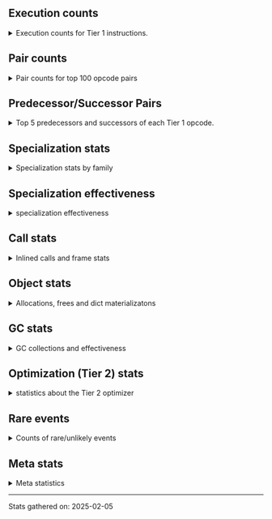 ## Execution counts

<details>
<summary> Execution counts for Tier 1 instructions. </summary>


The "miss ratio" column shows the percentage of times the instruction
executed that it deoptimized. When this happens, the base unspecialized
instruction is not counted.

<table>
<thead>
<tr>
<th align="left">Name</th>
<th align="right">Base Count</th>
<th align="right">Head Count</th>
<th align="right">Change</th>
</tr>
</thead>
<tbody>
<tr>
<td align="left">BINARY_OP</td>
<td align="right">14,560</td>
<td align="right">67,900</td>
<td align="right">366.3%</td>
</tr>
<tr>
<td align="left">EXTENDED_ARG</td>
<td align="right">2,517,600</td>
<td align="right">2,518,560</td>
<td align="right">0.0%</td>
</tr>
<tr>
<td align="left">LOAD_FAST</td>
<td align="right">120,072,300</td>
<td align="right">120,072,300</td>
<td align="right">0.0%</td>
</tr>
<tr>
<td align="left">LOAD_GLOBAL_BUILTIN</td>
<td align="right">53,869,500</td>
<td align="right">53,869,500</td>
<td align="right">0.0%</td>
</tr>
<tr>
<td align="left">POP_JUMP_IF_FALSE</td>
<td align="right">34,169,580</td>
<td align="right">34,169,580</td>
<td align="right">0.0%</td>
</tr>
<tr>
<td align="left">RESUME_CHECK</td>
<td align="right">33,705,060</td>
<td align="right">33,705,060</td>
<td align="right">0.0%</td>
</tr>
<tr>
<td align="left">TO_BOOL_BOOL</td>
<td align="right">33,563,860</td>
<td align="right">33,563,860</td>
<td align="right">0.0%</td>
</tr>
<tr>
<td align="left">CALL_ISINSTANCE</td>
<td align="right">27,763,560</td>
<td align="right">27,763,560</td>
<td align="right">0.0%</td>
</tr>
<tr>
<td align="left">STORE_FAST</td>
<td align="right">27,210,720</td>
<td align="right">27,210,720</td>
<td align="right">0.0%</td>
</tr>
<tr>
<td align="left">RETURN_VALUE</td>
<td align="right">26,201,940</td>
<td align="right">26,201,940</td>
<td align="right">0.0%</td>
</tr>
<tr>
<td align="left">LOAD_GLOBAL_MODULE</td>
<td align="right">26,098,620</td>
<td align="right">26,098,620</td>
<td align="right">0.0%</td>
</tr>
<tr>
<td align="left">CALL_PY_EXACT_ARGS</td>
<td align="right">17,536,020</td>
<td align="right">17,536,020</td>
<td align="right">0.0%</td>
</tr>
<tr>
<td align="left">JUMP_BACKWARD_NO_JIT</td>
<td align="right">16,993,500</td>
<td align="right">16,993,500</td>
<td align="right">0.0%</td>
</tr>
<tr>
<td align="left">LOAD_ATTR_SLOT</td>
<td align="right">15,064,360</td>
<td align="right">15,064,360</td>
<td align="right">0.0%</td>
</tr>
<tr>
<td align="left">LOAD_ATTR_METHOD_NO_DICT</td>
<td align="right">14,793,000</td>
<td align="right">14,793,000</td>
<td align="right">0.0%</td>
</tr>
<tr>
<td align="left">FOR_ITER</td>
<td align="right">14,376,800</td>
<td align="right">14,376,800</td>
<td align="right">0.0%</td>
</tr>
<tr>
<td align="left">POP_TOP</td>
<td align="right">12,546,180</td>
<td align="right">12,546,180</td>
<td align="right">0.0%</td>
</tr>
<tr>
<td align="left">GET_ITER</td>
<td align="right">11,969,820</td>
<td align="right">11,969,820</td>
<td align="right">0.0%</td>
</tr>
<tr>
<td align="left">BUILD_TUPLE</td>
<td align="right">11,257,320</td>
<td align="right">11,257,320</td>
<td align="right">0.0%</td>
</tr>
<tr>
<td align="left">STORE_FAST_STORE_FAST</td>
<td align="right">10,506,300</td>
<td align="right">10,506,300</td>
<td align="right">0.0%</td>
</tr>
<tr>
<td align="left">LOAD_CONST_IMMORTAL</td>
<td align="right">10,216,200</td>
<td align="right">10,216,200</td>
<td align="right">0.0%</td>
</tr>
<tr>
<td align="left">LOAD_FAST_LOAD_FAST</td>
<td align="right">9,860,940</td>
<td align="right">9,860,940</td>
<td align="right">0.0%</td>
</tr>
<tr>
<td align="left">UNPACK_SEQUENCE_TWO_TUPLE</td>
<td align="right">9,552,660</td>
<td align="right">9,552,660</td>
<td align="right">0.0%</td>
</tr>
<tr>
<td align="left">POP_ITER</td>
<td align="right">9,110,160</td>
<td align="right">9,110,160</td>
<td align="right">0.0%</td>
</tr>
<tr>
<td align="left">POP_JUMP_IF_TRUE</td>
<td align="right">9,016,860</td>
<td align="right">9,016,860</td>
<td align="right">0.0%</td>
</tr>
<tr>
<td align="left">FOR_ITER_LIST</td>
<td align="right">8,276,760</td>
<td align="right">8,276,760</td>
<td align="right">0.0%</td>
</tr>
<tr>
<td align="left">INTERPRETER_EXIT</td>
<td align="right">7,801,020</td>
<td align="right">7,801,020</td>
<td align="right">0.0%</td>
</tr>
<tr>
<td align="left">YIELD_VALUE</td>
<td align="right">7,521,960</td>
<td align="right">7,521,960</td>
<td align="right">0.0%</td>
</tr>
<tr>
<td align="left">LOAD_ATTR_MODULE</td>
<td align="right">7,289,160</td>
<td align="right">7,289,160</td>
<td align="right">0.0%</td>
</tr>
<tr>
<td align="left">CALL_METHOD_DESCRIPTOR_NOARGS</td>
<td align="right">6,933,180</td>
<td align="right">6,933,180</td>
<td align="right">0.0%</td>
</tr>
<tr>
<td align="left">BUILD_LIST</td>
<td align="right">5,178,300</td>
<td align="right">5,178,300</td>
<td align="right">0.0%</td>
</tr>
<tr>
<td align="left">SWAP</td>
<td align="right">5,105,160</td>
<td align="right">5,105,160</td>
<td align="right">0.0%</td>
</tr>
<tr>
<td align="left">LOAD_FAST_AND_CLEAR</td>
<td align="right">4,510,440</td>
<td align="right">4,510,440</td>
<td align="right">0.0%</td>
</tr>
<tr>
<td align="left">CALL_METHOD_DESCRIPTOR_FAST</td>
<td align="right">3,897,760</td>
<td align="right">3,897,760</td>
<td align="right">0.0%</td>
</tr>
<tr>
<td align="left">COPY</td>
<td align="right">3,811,560</td>
<td align="right">3,811,560</td>
<td align="right">0.0%</td>
</tr>
<tr>
<td align="left">SEND_GEN</td>
<td align="right">3,608,760</td>
<td align="right">3,608,760</td>
<td align="right">0.0%</td>
</tr>
<tr>
<td align="left">LOAD_DEREF</td>
<td align="right">3,458,280</td>
<td align="right">3,458,280</td>
<td align="right">0.0%</td>
</tr>
<tr>
<td align="left">POP_JUMP_IF_NOT_NONE</td>
<td align="right">3,166,860</td>
<td align="right">3,166,860</td>
<td align="right">0.0%</td>
</tr>
<tr>
<td align="left">STORE_ATTR_SLOT</td>
<td align="right">3,146,820</td>
<td align="right">3,146,820</td>
<td align="right">0.0%</td>
</tr>
<tr>
<td align="left">MAP_ADD</td>
<td align="right">3,019,320</td>
<td align="right">3,019,320</td>
<td align="right">0.0%</td>
</tr>
<tr>
<td align="left">TO_BOOL_ALWAYS_TRUE</td>
<td align="right">2,996,880</td>
<td align="right">2,996,880</td>
<td align="right">0.0%</td>
</tr>
<tr>
<td align="left">PUSH_NULL</td>
<td align="right">2,995,260</td>
<td align="right">2,995,260</td>
<td align="right">0.0%</td>
</tr>
<tr>
<td align="left">CALL_BUILTIN_O</td>
<td align="right">2,949,480</td>
<td align="right">2,949,480</td>
<td align="right">0.0%</td>
</tr>
<tr>
<td align="left">JUMP_BACKWARD_NO_INTERRUPT</td>
<td align="right">2,836,200</td>
<td align="right">2,836,200</td>
<td align="right">0.0%</td>
</tr>
<tr>
<td align="left">LOAD_ATTR_NONDESCRIPTOR_WITH_VALUES</td>
<td align="right">2,743,400</td>
<td align="right">2,743,400</td>
<td align="right">0.0%</td>
</tr>
<tr>
<td align="left">LOAD_ATTR_PROPERTY</td>
<td align="right">2,587,620</td>
<td align="right">2,587,620</td>
<td align="right">0.0%</td>
</tr>
<tr>
<td align="left">LOAD_ATTR_METHOD_WITH_VALUES</td>
<td align="right">2,492,080</td>
<td align="right">2,492,080</td>
<td align="right">0.0%</td>
</tr>
<tr>
<td align="left">RETURN_GENERATOR</td>
<td align="right">2,411,640</td>
<td align="right">2,411,640</td>
<td align="right">0.0%</td>
</tr>
<tr>
<td align="left">TO_BOOL_NONE</td>
<td align="right">2,355,260</td>
<td align="right">2,355,260</td>
<td align="right">0.0%</td>
</tr>
<tr>
<td align="left">LOAD_CONST_MORTAL</td>
<td align="right">2,350,560</td>
<td align="right">2,350,560</td>
<td align="right">0.0%</td>
</tr>
<tr>
<td align="left">UNPACK_SEQUENCE_TUPLE</td>
<td align="right">2,182,440</td>
<td align="right">2,182,440</td>
<td align="right">0.0%</td>
</tr>
<tr>
<td align="left">CALL_PY_GENERAL</td>
<td align="right">2,039,860</td>
<td align="right">2,039,860</td>
<td align="right">0.0%</td>
</tr>
<tr>
<td align="left">MAKE_FUNCTION</td>
<td align="right">1,897,980</td>
<td align="right">1,897,980</td>
<td align="right">0.0%</td>
</tr>
<tr>
<td align="left">FOR_ITER_GEN</td>
<td align="right">1,890,600</td>
<td align="right">1,890,600</td>
<td align="right">0.0%</td>
</tr>
<tr>
<td align="left">TO_BOOL</td>
<td align="right">1,806,800</td>
<td align="right">1,806,800</td>
<td align="right">0.0%</td>
</tr>
<tr>
<td align="left">BUILD_MAP</td>
<td align="right">1,748,280</td>
<td align="right">1,748,280</td>
<td align="right">0.0%</td>
</tr>
<tr>
<td align="left">COPY_FREE_VARS</td>
<td align="right">1,744,020</td>
<td align="right">1,744,020</td>
<td align="right">0.0%</td>
</tr>
<tr>
<td align="left">LOAD_SMALL_INT</td>
<td align="right">1,441,080</td>
<td align="right">1,441,080</td>
<td align="right">0.0%</td>
</tr>
<tr>
<td align="left">FORMAT_SIMPLE</td>
<td align="right">1,432,680</td>
<td align="right">1,432,680</td>
<td align="right">0.0%</td>
</tr>
<tr>
<td align="left">CALL_TYPE_1</td>
<td align="right">1,301,280</td>
<td align="right">1,301,280</td>
<td align="right">0.0%</td>
</tr>
<tr>
<td align="left">CALL_TUPLE_1</td>
<td align="right">1,259,160</td>
<td align="right">1,259,160</td>
<td align="right">0.0%</td>
</tr>
<tr>
<td align="left">MAKE_CELL</td>
<td align="right">1,216,980</td>
<td align="right">1,216,980</td>
<td align="right">0.0%</td>
</tr>
<tr>
<td align="left">CALL_LIST_APPEND</td>
<td align="right">1,209,120</td>
<td align="right">1,209,120</td>
<td align="right">0.0%</td>
</tr>
<tr>
<td align="left">STORE_SUBSCR_DICT</td>
<td align="right">1,169,400</td>
<td align="right">1,169,400</td>
<td align="right">0.0%</td>
</tr>
<tr>
<td align="left">TO_BOOL_STR</td>
<td align="right">1,110,680</td>
<td align="right">1,110,680</td>
<td align="right">0.0%</td>
</tr>
<tr>
<td align="left">BINARY_SUBSCR_LIST_INT</td>
<td align="right">986,960</td>
<td align="right"></td>
<td align="right"></td>
</tr>
<tr>
<td align="left">JUMP_FORWARD</td>
<td align="right">958,500</td>
<td align="right">958,500</td>
<td align="right">0.0%</td>
</tr>
<tr>
<td align="left">IS_OP</td>
<td align="right">925,740</td>
<td align="right">925,740</td>
<td align="right">0.0%</td>
</tr>
<tr>
<td align="left">CALL_BUILTIN_FAST</td>
<td align="right">912,080</td>
<td align="right">912,080</td>
<td align="right">0.0%</td>
</tr>
<tr>
<td align="left">CALL_METHOD_DESCRIPTOR_O</td>
<td align="right">829,740</td>
<td align="right">829,740</td>
<td align="right">0.0%</td>
</tr>
<tr>
<td align="left">END_SEND</td>
<td align="right">772,560</td>
<td align="right">772,560</td>
<td align="right">0.0%</td>
</tr>
<tr>
<td align="left">GET_YIELD_FROM_ITER</td>
<td align="right">772,560</td>
<td align="right">772,560</td>
<td align="right">0.0%</td>
</tr>
<tr>
<td align="left">BUILD_STRING</td>
<td align="right">771,960</td>
<td align="right">771,960</td>
<td align="right">0.0%</td>
</tr>
<tr>
<td align="left">LOAD_ATTR_NONDESCRIPTOR_NO_DICT</td>
<td align="right">757,680</td>
<td align="right">757,680</td>
<td align="right">0.0%</td>
</tr>
<tr>
<td align="left">COMPARE_OP</td>
<td align="right">756,480</td>
<td align="right">756,480</td>
<td align="right">0.0%</td>
</tr>
<tr>
<td align="left">UNARY_NOT</td>
<td align="right">721,800</td>
<td align="right">721,800</td>
<td align="right">0.0%</td>
</tr>
<tr>
<td align="left">SET_FUNCTION_ATTRIBUTE</td>
<td align="right">654,060</td>
<td align="right">654,060</td>
<td align="right">0.0%</td>
</tr>
<tr>
<td align="left">LOAD_ATTR_INSTANCE_VALUE</td>
<td align="right">610,080</td>
<td align="right">610,080</td>
<td align="right">0.0%</td>
</tr>
<tr>
<td align="left">COMPARE_OP_INT</td>
<td align="right">478,080</td>
<td align="right">478,080</td>
<td align="right">0.0%</td>
</tr>
<tr>
<td align="left">LOAD_ATTR</td>
<td align="right">469,840</td>
<td align="right">469,840</td>
<td align="right">0.0%</td>
</tr>
<tr>
<td align="left">BINARY_SUBSCR_DICT</td>
<td align="right">448,560</td>
<td align="right"></td>
<td align="right"></td>
</tr>
<tr>
<td align="left">FOR_ITER_TUPLE</td>
<td align="right">446,760</td>
<td align="right">446,760</td>
<td align="right">0.0%</td>
</tr>
<tr>
<td align="left">BINARY_OP_ADD_INT</td>
<td align="right">414,120</td>
<td align="right">414,120</td>
<td align="right">0.0%</td>
</tr>
<tr>
<td align="left">BINARY_SUBSCR_STR_INT</td>
<td align="right">339,120</td>
<td align="right"></td>
<td align="right"></td>
</tr>
<tr>
<td align="left">COMPARE_OP_STR</td>
<td align="right">328,560</td>
<td align="right">328,560</td>
<td align="right">0.0%</td>
</tr>
<tr>
<td align="left">CALL_KW_PY</td>
<td align="right">324,360</td>
<td align="right">324,360</td>
<td align="right">0.0%</td>
</tr>
<tr>
<td align="left">CALL_BOUND_METHOD_EXACT_ARGS</td>
<td align="right">292,600</td>
<td align="right">292,600</td>
<td align="right">0.0%</td>
</tr>
<tr>
<td align="left">STORE_FAST_LOAD_FAST</td>
<td align="right">238,440</td>
<td align="right">238,440</td>
<td align="right">0.0%</td>
</tr>
<tr>
<td align="left">NOP</td>
<td align="right">238,140</td>
<td align="right">238,140</td>
<td align="right">0.0%</td>
</tr>
<tr>
<td align="left">CONTAINS_OP_DICT</td>
<td align="right">236,400</td>
<td align="right">236,400</td>
<td align="right">0.0%</td>
</tr>
<tr>
<td align="left">UNPACK_EX</td>
<td align="right">218,520</td>
<td align="right">218,520</td>
<td align="right">0.0%</td>
</tr>
<tr>
<td align="left">BINARY_OP_SUBTRACT_INT</td>
<td align="right">217,920</td>
<td align="right">217,920</td>
<td align="right">0.0%</td>
</tr>
<tr>
<td align="left">END_FOR</td>
<td align="right">210,000</td>
<td align="right">210,000</td>
<td align="right">0.0%</td>
</tr>
<tr>
<td align="left">CONTAINS_OP</td>
<td align="right">197,900</td>
<td align="right">197,900</td>
<td align="right">0.0%</td>
</tr>
<tr>
<td align="left">CONTAINS_OP_SET</td>
<td align="right">193,920</td>
<td align="right">193,920</td>
<td align="right">0.0%</td>
</tr>
<tr>
<td align="left">LIST_APPEND</td>
<td align="right">175,920</td>
<td align="right">175,920</td>
<td align="right">0.0%</td>
</tr>
<tr>
<td align="left">CALL_FUNCTION_EX</td>
<td align="right">145,320</td>
<td align="right">145,320</td>
<td align="right">0.0%</td>
</tr>
<tr>
<td align="left">DICT_MERGE</td>
<td align="right">138,480</td>
<td align="right">138,480</td>
<td align="right">0.0%</td>
</tr>
<tr>
<td align="left">TO_BOOL_INT</td>
<td align="right">135,480</td>
<td align="right">135,480</td>
<td align="right">0.0%</td>
</tr>
<tr>
<td align="left">CALL_BUILTIN_CLASS</td>
<td align="right">134,820</td>
<td align="right">134,820</td>
<td align="right">0.0%</td>
</tr>
<tr>
<td align="left">CALL_NON_PY_GENERAL</td>
<td align="right">130,020</td>
<td align="right">130,020</td>
<td align="right">0.0%</td>
</tr>
<tr>
<td align="left">CALL_LEN</td>
<td align="right">129,240</td>
<td align="right">129,240</td>
<td align="right">0.0%</td>
</tr>
<tr>
<td align="left">STORE_ATTR_INSTANCE_VALUE</td>
<td align="right">124,920</td>
<td align="right">124,920</td>
<td align="right">0.0%</td>
</tr>
<tr>
<td align="left">POP_JUMP_IF_NONE</td>
<td align="right">99,480</td>
<td align="right">99,480</td>
<td align="right">0.0%</td>
</tr>
<tr>
<td align="left">CALL_INTRINSIC_1</td>
<td align="right">74,940</td>
<td align="right">74,940</td>
<td align="right">0.0%</td>
</tr>
<tr>
<td align="left">LIST_EXTEND</td>
<td align="right">74,940</td>
<td align="right">74,940</td>
<td align="right">0.0%</td>
</tr>
<tr>
<td align="left">CALL_KW_NON_PY</td>
<td align="right">70,800</td>
<td align="right">70,800</td>
<td align="right">0.0%</td>
</tr>
<tr>
<td align="left">BINARY_SUBSCR_TUPLE_INT</td>
<td align="right">69,180</td>
<td align="right"></td>
<td align="right"></td>
</tr>
<tr>
<td align="left">CHECK_EXC_MATCH</td>
<td align="right">57,360</td>
<td align="right">57,360</td>
<td align="right">0.0%</td>
</tr>
<tr>
<td align="left">POP_EXCEPT</td>
<td align="right">57,360</td>
<td align="right">57,360</td>
<td align="right">0.0%</td>
</tr>
<tr>
<td align="left">PUSH_EXC_INFO</td>
<td align="right">57,360</td>
<td align="right">57,360</td>
<td align="right">0.0%</td>
</tr>
<tr>
<td align="left">LOAD_ATTR_CLASS_WITH_METACLASS_CHECK</td>
<td align="right">56,520</td>
<td align="right">56,520</td>
<td align="right">0.0%</td>
</tr>
<tr>
<td align="left">CALL_METHOD_DESCRIPTOR_FAST_WITH_KEYWORDS</td>
<td align="right">55,200</td>
<td align="right">55,200</td>
<td align="right">0.0%</td>
</tr>
<tr>
<td align="left">BINARY_SUBSCR</td>
<td align="right">53,340</td>
<td align="right"></td>
<td align="right"></td>
</tr>
<tr>
<td align="left">BINARY_SLICE</td>
<td align="right">45,480</td>
<td align="right">45,480</td>
<td align="right">0.0%</td>
</tr>
<tr>
<td align="left">BUILD_SET</td>
<td align="right">42,360</td>
<td align="right">42,360</td>
<td align="right">0.0%</td>
</tr>
<tr>
<td align="left">TO_BOOL_LIST</td>
<td align="right">28,460</td>
<td align="right">28,460</td>
<td align="right">0.0%</td>
</tr>
<tr>
<td align="left">STORE_DEREF</td>
<td align="right">23,940</td>
<td align="right">23,940</td>
<td align="right">0.0%</td>
</tr>
<tr>
<td align="left">CALL_BUILTIN_FAST_WITH_KEYWORDS</td>
<td align="right">23,400</td>
<td align="right">23,400</td>
<td align="right">0.0%</td>
</tr>
<tr>
<td align="left">BINARY_OP_INPLACE_ADD_UNICODE</td>
<td align="right">19,080</td>
<td align="right">19,080</td>
<td align="right">0.0%</td>
</tr>
<tr>
<td align="left">EXIT_INIT_CHECK</td>
<td align="right">18,840</td>
<td align="right">18,840</td>
<td align="right">0.0%</td>
</tr>
<tr>
<td align="left">CALL_ALLOC_AND_ENTER_INIT</td>
<td align="right">18,840</td>
<td align="right">18,840</td>
<td align="right">0.0%</td>
</tr>
<tr>
<td align="left">SET_ADD</td>
<td align="right">13,440</td>
<td align="right">13,440</td>
<td align="right">0.0%</td>
</tr>
<tr>
<td align="left">UNPACK_SEQUENCE</td>
<td align="right">11,220</td>
<td align="right">11,220</td>
<td align="right">0.0%</td>
</tr>
<tr>
<td align="left">LOAD_ATTR_CLASS</td>
<td align="right">4,440</td>
<td align="right">4,440</td>
<td align="right">0.0%</td>
</tr>
<tr>
<td align="left">CALL_STR_1</td>
<td align="right">2,280</td>
<td align="right">2,280</td>
<td align="right">0.0%</td>
</tr>
<tr>
<td align="left">DICT_UPDATE</td>
<td align="right">1,560</td>
<td align="right">1,560</td>
<td align="right">0.0%</td>
</tr>
<tr>
<td align="left">IMPORT_NAME</td>
<td align="right">1,440</td>
<td align="right">1,440</td>
<td align="right">0.0%</td>
</tr>
<tr>
<td align="left">LOAD_FAST_CHECK</td>
<td align="right">720</td>
<td align="right">720</td>
<td align="right">0.0%</td>
</tr>
<tr>
<td align="left">BINARY_SUBSCR_GETITEM</td>
<td align="right">240</td>
<td align="right"></td>
<td align="right"></td>
</tr>
<tr>
<td align="left">CALL</td>
<td align="right">220</td>
<td align="right">220</td>
<td align="right">0.0%</td>
</tr>
<tr>
<td align="left">FOR_ITER_RANGE</td>
<td align="right">180</td>
<td align="right">180</td>
<td align="right">0.0%</td>
</tr>
<tr>
<td align="left">BINARY_OP_ADD_FLOAT</td>
<td align="right">120</td>
<td align="right">120</td>
<td align="right">0.0%</td>
</tr>
<tr>
<td align="left">SET_UPDATE</td>
<td align="right">120</td>
<td align="right">120</td>
<td align="right">0.0%</td>
</tr>
<tr>
<td align="left">BINARY_OP_SUBTRACT_FLOAT</td>
<td align="right">120</td>
<td align="right">120</td>
<td align="right">0.0%</td>
</tr>
<tr>
<td align="left">LOAD_GLOBAL</td>
<td align="right">80</td>
<td align="right">80</td>
<td align="right">0.0%</td>
</tr>
<tr>
<td align="left">BINARY_OP_SUBSCR_LIST_INT</td>
<td align="right"></td>
<td align="right">986,960</td>
<td align="right"></td>
</tr>
<tr>
<td align="left">BINARY_OP_SUBSCR_DICT</td>
<td align="right"></td>
<td align="right">448,560</td>
<td align="right"></td>
</tr>
<tr>
<td align="left">BINARY_OP_SUBSCR_STR_INT</td>
<td align="right"></td>
<td align="right">339,120</td>
<td align="right"></td>
</tr>
<tr>
<td align="left">BINARY_OP_SUBSCR_TUPLE_INT</td>
<td align="right"></td>
<td align="right">69,180</td>
<td align="right"></td>
</tr>
<tr>
<td align="left">BINARY_OP_SUBSCR_GETITEM</td>
<td align="right"></td>
<td align="right">240</td>
<td align="right"></td>
</tr>
</tbody>
</table>


</details>

## Pair counts

<details>
<summary> Pair counts for top 100 opcode pairs </summary>


Pairs of specialized operations that deoptimize and are then followed by
the corresponding unspecialized instruction are not counted as pairs.

Not included in comparative output.


</details>

## Predecessor/Successor Pairs

<details>
<summary> Top 5 predecessors and successors of each Tier 1 opcode. </summary>


This does not include the unspecialized instructions that occur after a
specialized instruction deoptimizes.

Not included in comparative output.


</details>

## Specialization stats

<details>
<summary> Specialization stats by family </summary>

### BINARY_OP

<details>
<summary> specialization stats for BINARY_OP family </summary>

<table>
<thead>
<tr>
<th align="left">Kind</th>
<th align="right">Base Count</th>
<th align="right">Base Ratio</th>
<th align="right">Head Count</th>
<th align="right">Head Ratio</th>
<th align="right">Change</th>
</tr>
</thead>
<tbody>
<tr>
<td align="left">
miss
<details>
<summary>ⓘ</summary>

Specialized instructions that deopt.
</details>
</td>
<td align="right">60</td>
<td align="right">0.0%</td>
<td align="right">4,820</td>
<td align="right">0.2%</td>
<td align="right">7,933.3%</td>
</tr>
<tr>
<td align="left">
deferred
<details>
<summary>ⓘ</summary>

Lists the number of "deferred" (i.e. not specialized) instructions executed.
</details>
</td>
<td align="right">14,280</td>
<td align="right">2.1%</td>
<td align="right">67,320</td>
<td align="right">2.6%</td>
<td align="right">371.4%</td>
</tr>
<tr>
<td align="left">
hit
<details>
<summary>ⓘ</summary>

Specialized instructions that complete.
</details>
</td>
<td align="right">651,300</td>
<td align="right">97.8%</td>
<td align="right">2,490,600</td>
<td align="right">97.2%</td>
<td align="right">282.4%</td>
</tr>
</tbody>
</table>

<table>
<thead>
<tr>
<th align="left">Success</th>
<th align="right">Base Count</th>
<th align="right">Base Ratio</th>
<th align="right">Head Count</th>
<th align="right">Head Ratio</th>
<th align="right">Change</th>
</tr>
</thead>
<tbody>
<tr>
<td align="left">Failure</td>
<td align="right">280</td>
<td align="right">100.0%</td>
<td align="right">560</td>
<td align="right">84.8%</td>
<td align="right">100.0%</td>
</tr>
<tr>
<td align="left">Success</td>
<td align="right">0</td>
<td align="right">0.0%</td>
<td align="right">100</td>
<td align="right">15.2%</td>
<td align="right">100 / 0 !!</td>
</tr>
</tbody>
</table>

<table>
<thead>
<tr>
<th align="left">Failure kind</th>
<th align="right">Base Count</th>
<th align="right">Base Ratio</th>
<th align="right">Head Count</th>
<th align="right">Head Ratio</th>
<th align="right">Change</th>
</tr>
</thead>
<tbody>
<tr>
<td align="left">add other</td>
<td align="right">260</td>
<td align="right">92.9%</td>
<td align="right">260</td>
<td align="right">46.4%</td>
<td align="right">0.0%</td>
</tr>
<tr>
<td align="left">subtract other</td>
<td align="right">20</td>
<td align="right">7.1%</td>
<td align="right">20</td>
<td align="right">3.6%</td>
<td align="right">0.0%</td>
</tr>
<tr>
<td align="left">and different types</td>
<td align="right"></td>
<td align="right"></td>
<td align="right">140</td>
<td align="right">25.0%</td>
<td align="right"></td>
</tr>
<tr>
<td align="left">other</td>
<td align="right"></td>
<td align="right"></td>
<td align="right">60</td>
<td align="right">10.7%</td>
<td align="right"></td>
</tr>
<tr>
<td align="left">out of range</td>
<td align="right"></td>
<td align="right"></td>
<td align="right">40</td>
<td align="right">7.1%</td>
<td align="right"></td>
</tr>
<tr>
<td align="left">and int</td>
<td align="right"></td>
<td align="right"></td>
<td align="right">40</td>
<td align="right">7.1%</td>
<td align="right"></td>
</tr>
</tbody>
</table>


</details>

### BINARY_SLICE

<details>
<summary> specialization stats for BINARY_SLICE family </summary>

<table>
<thead>
<tr>
<th align="left">Kind</th>
<th align="right">Base Count</th>
<th align="right">Base Ratio</th>
<th align="right">Head Count</th>
<th align="right">Head Ratio</th>
<th align="right">Change</th>
</tr>
</thead>
<tbody>
<tr>
<td align="left">
deferred
<details>
<summary>ⓘ</summary>

Lists the number of "deferred" (i.e. not specialized) instructions executed.
</details>
</td>
<td align="right">45,480</td>
<td align="right">100.0%</td>
<td align="right">45,480</td>
<td align="right">100.0%</td>
<td align="right">0.0%</td>
</tr>
</tbody>
</table>


</details>

### CALL

<details>
<summary> specialization stats for CALL family </summary>

<table>
<thead>
<tr>
<th align="left">Kind</th>
<th align="right">Base Count</th>
<th align="right">Base Ratio</th>
<th align="right">Head Count</th>
<th align="right">Head Ratio</th>
<th align="right">Change</th>
</tr>
</thead>
<tbody>
<tr>
<td align="left">
deferred
<details>
<summary>ⓘ</summary>

Lists the number of "deferred" (i.e. not specialized) instructions executed.
</details>
</td>
<td align="right">501,260</td>
<td align="right">0.8%</td>
<td align="right">501,260</td>
<td align="right">0.8%</td>
<td align="right">0.0%</td>
</tr>
<tr>
<td align="left">
hit
<details>
<summary>ⓘ</summary>

Specialized instructions that complete.
</details>
</td>
<td align="right">65,056,960</td>
<td align="right">99.2%</td>
<td align="right">65,056,960</td>
<td align="right">99.2%</td>
<td align="right">0.0%</td>
</tr>
<tr>
<td align="left">
miss
<details>
<summary>ⓘ</summary>

Specialized instructions that deopt.
</details>
</td>
<td align="right">510,880</td>
<td align="right">0.8%</td>
<td align="right">510,880</td>
<td align="right">0.8%</td>
<td align="right">0.0%</td>
</tr>
</tbody>
</table>

<table>
<thead>
<tr>
<th align="left">Success</th>
<th align="right">Base Count</th>
<th align="right">Base Ratio</th>
<th align="right">Head Count</th>
<th align="right">Head Ratio</th>
<th align="right">Change</th>
</tr>
</thead>
<tbody>
<tr>
<td align="left">Success</td>
<td align="right">9,840</td>
<td align="right">100.0%</td>
<td align="right">9,840</td>
<td align="right">100.0%</td>
<td align="right">0.0%</td>
</tr>
<tr>
<td align="left">Failure</td>
<td align="right">0</td>
<td align="right">0.0%</td>
<td align="right">0</td>
<td align="right">0.0%</td>
<td align="right"></td>
</tr>
</tbody>
</table>


</details>

### COMPARE_OP

<details>
<summary> specialization stats for COMPARE_OP family </summary>

<table>
<thead>
<tr>
<th align="left">Kind</th>
<th align="right">Base Count</th>
<th align="right">Base Ratio</th>
<th align="right">Head Count</th>
<th align="right">Head Ratio</th>
<th align="right">Change</th>
</tr>
</thead>
<tbody>
<tr>
<td align="left">
deferred
<details>
<summary>ⓘ</summary>

Lists the number of "deferred" (i.e. not specialized) instructions executed.
</details>
</td>
<td align="right">755,280</td>
<td align="right">48.3%</td>
<td align="right">755,280</td>
<td align="right">48.3%</td>
<td align="right">0.0%</td>
</tr>
<tr>
<td align="left">
hit
<details>
<summary>ⓘ</summary>

Specialized instructions that complete.
</details>
</td>
<td align="right">806,640</td>
<td align="right">51.6%</td>
<td align="right">806,640</td>
<td align="right">51.6%</td>
<td align="right">0.0%</td>
</tr>
</tbody>
</table>

<table>
<thead>
<tr>
<th align="left">Success</th>
<th align="right">Base Count</th>
<th align="right">Base Ratio</th>
<th align="right">Head Count</th>
<th align="right">Head Ratio</th>
<th align="right">Change</th>
</tr>
</thead>
<tbody>
<tr>
<td align="left">Success</td>
<td align="right">0</td>
<td align="right">0.0%</td>
<td align="right">0</td>
<td align="right">0.0%</td>
<td align="right"></td>
</tr>
<tr>
<td align="left">Failure</td>
<td align="right">1,200</td>
<td align="right">100.0%</td>
<td align="right">1,200</td>
<td align="right">100.0%</td>
<td align="right">0.0%</td>
</tr>
</tbody>
</table>

<table>
<thead>
<tr>
<th align="left">Failure kind</th>
<th align="right">Base Count</th>
<th align="right">Base Ratio</th>
<th align="right">Head Count</th>
<th align="right">Head Ratio</th>
<th align="right">Change</th>
</tr>
</thead>
<tbody>
<tr>
<td align="left">baseobject</td>
<td align="right">560</td>
<td align="right">46.7%</td>
<td align="right">560</td>
<td align="right">46.7%</td>
<td align="right">0.0%</td>
</tr>
<tr>
<td align="left">different types</td>
<td align="right">420</td>
<td align="right">35.0%</td>
<td align="right">420</td>
<td align="right">35.0%</td>
<td align="right">0.0%</td>
</tr>
<tr>
<td align="left">other</td>
<td align="right">60</td>
<td align="right">5.0%</td>
<td align="right">60</td>
<td align="right">5.0%</td>
<td align="right">0.0%</td>
</tr>
<tr>
<td align="left">string</td>
<td align="right">40</td>
<td align="right">3.3%</td>
<td align="right">40</td>
<td align="right">3.3%</td>
<td align="right">0.0%</td>
</tr>
<tr>
<td align="left">big int</td>
<td align="right">40</td>
<td align="right">3.3%</td>
<td align="right">40</td>
<td align="right">3.3%</td>
<td align="right">0.0%</td>
</tr>
<tr>
<td align="left">set</td>
<td align="right">40</td>
<td align="right">3.3%</td>
<td align="right">40</td>
<td align="right">3.3%</td>
<td align="right">0.0%</td>
</tr>
<tr>
<td align="left">bool</td>
<td align="right">40</td>
<td align="right">3.3%</td>
<td align="right">40</td>
<td align="right">3.3%</td>
<td align="right">0.0%</td>
</tr>
</tbody>
</table>


</details>

### CONTAINS_OP

<details>
<summary> specialization stats for CONTAINS_OP family </summary>

<table>
<thead>
<tr>
<th align="left">Kind</th>
<th align="right">Base Count</th>
<th align="right">Base Ratio</th>
<th align="right">Head Count</th>
<th align="right">Head Ratio</th>
<th align="right">Change</th>
</tr>
</thead>
<tbody>
<tr>
<td align="left">
deferred
<details>
<summary>ⓘ</summary>

Lists the number of "deferred" (i.e. not specialized) instructions executed.
</details>
</td>
<td align="right">197,520</td>
<td align="right">31.4%</td>
<td align="right">197,520</td>
<td align="right">31.4%</td>
<td align="right">0.0%</td>
</tr>
<tr>
<td align="left">
hit
<details>
<summary>ⓘ</summary>

Specialized instructions that complete.
</details>
</td>
<td align="right">404,880</td>
<td align="right">64.4%</td>
<td align="right">404,880</td>
<td align="right">64.4%</td>
<td align="right">0.0%</td>
</tr>
<tr>
<td align="left">
miss
<details>
<summary>ⓘ</summary>

Specialized instructions that deopt.
</details>
</td>
<td align="right">25,440</td>
<td align="right">4.0%</td>
<td align="right">25,440</td>
<td align="right">4.0%</td>
<td align="right">0.0%</td>
</tr>
</tbody>
</table>

<table>
<thead>
<tr>
<th align="left">Success</th>
<th align="right">Base Count</th>
<th align="right">Base Ratio</th>
<th align="right">Head Count</th>
<th align="right">Head Ratio</th>
<th align="right">Change</th>
</tr>
</thead>
<tbody>
<tr>
<td align="left">Success</td>
<td align="right">480</td>
<td align="right">55.8%</td>
<td align="right">480</td>
<td align="right">55.8%</td>
<td align="right">0.0%</td>
</tr>
<tr>
<td align="left">Failure</td>
<td align="right">380</td>
<td align="right">44.2%</td>
<td align="right">380</td>
<td align="right">44.2%</td>
<td align="right">0.0%</td>
</tr>
</tbody>
</table>

<table>
<thead>
<tr>
<th align="left">Failure kind</th>
<th align="right">Base Count</th>
<th align="right">Base Ratio</th>
<th align="right">Head Count</th>
<th align="right">Head Ratio</th>
<th align="right">Change</th>
</tr>
</thead>
<tbody>
<tr>
<td align="left">tuple</td>
<td align="right">220</td>
<td align="right">57.9%</td>
<td align="right">220</td>
<td align="right">57.9%</td>
<td align="right">0.0%</td>
</tr>
<tr>
<td align="left">list</td>
<td align="right">160</td>
<td align="right">42.1%</td>
<td align="right">160</td>
<td align="right">42.1%</td>
<td align="right">0.0%</td>
</tr>
</tbody>
</table>


</details>

### FOR_ITER

<details>
<summary> specialization stats for FOR_ITER family </summary>

<table>
<thead>
<tr>
<th align="left">Kind</th>
<th align="right">Base Count</th>
<th align="right">Base Ratio</th>
<th align="right">Head Count</th>
<th align="right">Head Ratio</th>
<th align="right">Change</th>
</tr>
</thead>
<tbody>
<tr>
<td align="left">
deferred
<details>
<summary>ⓘ</summary>

Lists the number of "deferred" (i.e. not specialized) instructions executed.
</details>
</td>
<td align="right">14,372,340</td>
<td align="right">57.5%</td>
<td align="right">14,372,340</td>
<td align="right">57.5%</td>
<td align="right">0.0%</td>
</tr>
<tr>
<td align="left">
hit
<details>
<summary>ⓘ</summary>

Specialized instructions that complete.
</details>
</td>
<td align="right">10,614,300</td>
<td align="right">42.5%</td>
<td align="right">10,614,300</td>
<td align="right">42.5%</td>
<td align="right">0.0%</td>
</tr>
</tbody>
</table>

<table>
<thead>
<tr>
<th align="left">Success</th>
<th align="right">Base Count</th>
<th align="right">Base Ratio</th>
<th align="right">Head Count</th>
<th align="right">Head Ratio</th>
<th align="right">Change</th>
</tr>
</thead>
<tbody>
<tr>
<td align="left">Success</td>
<td align="right">0</td>
<td align="right">0.0%</td>
<td align="right">0</td>
<td align="right">0.0%</td>
<td align="right"></td>
</tr>
<tr>
<td align="left">Failure</td>
<td align="right">4,460</td>
<td align="right">100.0%</td>
<td align="right">4,460</td>
<td align="right">100.0%</td>
<td align="right">0.0%</td>
</tr>
</tbody>
</table>

<table>
<thead>
<tr>
<th align="left">Failure kind</th>
<th align="right">Base Count</th>
<th align="right">Base Ratio</th>
<th align="right">Head Count</th>
<th align="right">Head Ratio</th>
<th align="right">Change</th>
</tr>
</thead>
<tbody>
<tr>
<td align="left">dict items</td>
<td align="right">3,480</td>
<td align="right">78.0%</td>
<td align="right">3,480</td>
<td align="right">78.0%</td>
<td align="right">0.0%</td>
</tr>
<tr>
<td align="left">dict values</td>
<td align="right">240</td>
<td align="right">5.4%</td>
<td align="right">240</td>
<td align="right">5.4%</td>
<td align="right">0.0%</td>
</tr>
<tr>
<td align="left">set</td>
<td align="right">160</td>
<td align="right">3.6%</td>
<td align="right">160</td>
<td align="right">3.6%</td>
<td align="right">0.0%</td>
</tr>
<tr>
<td align="left">dict keys</td>
<td align="right">160</td>
<td align="right">3.6%</td>
<td align="right">160</td>
<td align="right">3.6%</td>
<td align="right">0.0%</td>
</tr>
<tr>
<td align="left">itertools</td>
<td align="right">120</td>
<td align="right">2.7%</td>
<td align="right">120</td>
<td align="right">2.7%</td>
<td align="right">0.0%</td>
</tr>
<tr>
<td align="left">enumerate</td>
<td align="right">120</td>
<td align="right">2.7%</td>
<td align="right">120</td>
<td align="right">2.7%</td>
<td align="right">0.0%</td>
</tr>
<tr>
<td align="left">reversed list</td>
<td align="right">80</td>
<td align="right">1.8%</td>
<td align="right">80</td>
<td align="right">1.8%</td>
<td align="right">0.0%</td>
</tr>
<tr>
<td align="left">other</td>
<td align="right">60</td>
<td align="right">1.3%</td>
<td align="right">60</td>
<td align="right">1.3%</td>
<td align="right">0.0%</td>
</tr>
<tr>
<td align="left">ascii string</td>
<td align="right">40</td>
<td align="right">0.9%</td>
<td align="right">40</td>
<td align="right">0.9%</td>
<td align="right">0.0%</td>
</tr>
</tbody>
</table>


</details>

### LOAD_ATTR

<details>
<summary> specialization stats for LOAD_ATTR family </summary>

<table>
<thead>
<tr>
<th align="left">Kind</th>
<th align="right">Base Count</th>
<th align="right">Base Ratio</th>
<th align="right">Head Count</th>
<th align="right">Head Ratio</th>
<th align="right">Change</th>
</tr>
</thead>
<tbody>
<tr>
<td align="left">
deferred
<details>
<summary>ⓘ</summary>

Lists the number of "deferred" (i.e. not specialized) instructions executed.
</details>
</td>
<td align="right">465,420</td>
<td align="right">1.0%</td>
<td align="right">465,420</td>
<td align="right">1.0%</td>
<td align="right">0.0%</td>
</tr>
<tr>
<td align="left">
deopt
<details>
<summary>ⓘ</summary>

Specialized instructions that deopt.
</details>
</td>
<td align="right">330,720</td>
<td align="right">0.7%</td>
<td align="right">330,720</td>
<td align="right">0.7%</td>
<td align="right">0.0%</td>
</tr>
<tr>
<td align="left">
hit
<details>
<summary>ⓘ</summary>

Specialized instructions that complete.
</details>
</td>
<td align="right">38,759,180</td>
<td align="right">82.7%</td>
<td align="right">38,759,180</td>
<td align="right">82.7%</td>
<td align="right">0.0%</td>
</tr>
<tr>
<td align="left">
miss
<details>
<summary>ⓘ</summary>

Specialized instructions that deopt.
</details>
</td>
<td align="right">7,639,160</td>
<td align="right">16.3%</td>
<td align="right">7,639,160</td>
<td align="right">16.3%</td>
<td align="right">0.0%</td>
</tr>
</tbody>
</table>

<table>
<thead>
<tr>
<th align="left">Success</th>
<th align="right">Base Count</th>
<th align="right">Base Ratio</th>
<th align="right">Head Count</th>
<th align="right">Head Ratio</th>
<th align="right">Change</th>
</tr>
</thead>
<tbody>
<tr>
<td align="left">Success</td>
<td align="right">144,160</td>
<td align="right">97.1%</td>
<td align="right">144,160</td>
<td align="right">97.1%</td>
<td align="right">0.0%</td>
</tr>
<tr>
<td align="left">Failure</td>
<td align="right">4,240</td>
<td align="right">2.9%</td>
<td align="right">4,240</td>
<td align="right">2.9%</td>
<td align="right">0.0%</td>
</tr>
</tbody>
</table>

<table>
<thead>
<tr>
<th align="left">Failure kind</th>
<th align="right">Base Count</th>
<th align="right">Base Ratio</th>
<th align="right">Head Count</th>
<th align="right">Head Ratio</th>
<th align="right">Change</th>
</tr>
</thead>
<tbody>
<tr>
<td align="left">mutable class</td>
<td align="right">3,440</td>
<td align="right">81.1%</td>
<td align="right">3,440</td>
<td align="right">81.1%</td>
<td align="right">0.0%</td>
</tr>
<tr>
<td align="left">method</td>
<td align="right">660</td>
<td align="right">15.6%</td>
<td align="right">660</td>
<td align="right">15.6%</td>
<td align="right">0.0%</td>
</tr>
<tr>
<td align="left">class method obj</td>
<td align="right">80</td>
<td align="right">1.9%</td>
<td align="right">80</td>
<td align="right">1.9%</td>
<td align="right">0.0%</td>
</tr>
<tr>
<td align="left">builtin class method</td>
<td align="right">40</td>
<td align="right">0.9%</td>
<td align="right">40</td>
<td align="right">0.9%</td>
<td align="right">0.0%</td>
</tr>
</tbody>
</table>


</details>

### LOAD_GLOBAL

<details>
<summary> specialization stats for LOAD_GLOBAL family </summary>

<table>
<thead>
<tr>
<th align="left">Kind</th>
<th align="right">Base Count</th>
<th align="right">Base Ratio</th>
<th align="right">Head Count</th>
<th align="right">Head Ratio</th>
<th align="right">Change</th>
</tr>
</thead>
<tbody>
<tr>
<td align="left">
hit
<details>
<summary>ⓘ</summary>

Specialized instructions that complete.
</details>
</td>
<td align="right">79,968,120</td>
<td align="right">100.0%</td>
<td align="right">79,968,120</td>
<td align="right">100.0%</td>
<td align="right">0.0%</td>
</tr>
</tbody>
</table>

<table>
<thead>
<tr>
<th align="left">Success</th>
<th align="right">Base Count</th>
<th align="right">Base Ratio</th>
<th align="right">Head Count</th>
<th align="right">Head Ratio</th>
<th align="right">Change</th>
</tr>
</thead>
<tbody>
<tr>
<td align="left">Success</td>
<td align="right">80</td>
<td align="right">100.0%</td>
<td align="right">80</td>
<td align="right">100.0%</td>
<td align="right">0.0%</td>
</tr>
<tr>
<td align="left">Failure</td>
<td align="right">0</td>
<td align="right">0.0%</td>
<td align="right">0</td>
<td align="right">0.0%</td>
<td align="right"></td>
</tr>
</tbody>
</table>


</details>

### SEND

<details>
<summary> specialization stats for SEND family </summary>

<table>
<thead>
<tr>
<th align="left">Kind</th>
<th align="right">Base Count</th>
<th align="right">Base Ratio</th>
<th align="right">Head Count</th>
<th align="right">Head Ratio</th>
<th align="right">Change</th>
</tr>
</thead>
<tbody>
<tr>
<td align="left">
hit
<details>
<summary>ⓘ</summary>

Specialized instructions that complete.
</details>
</td>
<td align="right">3,608,760</td>
<td align="right">100.0%</td>
<td align="right">3,608,760</td>
<td align="right">100.0%</td>
<td align="right">0.0%</td>
</tr>
</tbody>
</table>


</details>

### STORE_ATTR

<details>
<summary> specialization stats for STORE_ATTR family </summary>

<table>
<thead>
<tr>
<th align="left">Kind</th>
<th align="right">Base Count</th>
<th align="right">Base Ratio</th>
<th align="right">Head Count</th>
<th align="right">Head Ratio</th>
<th align="right">Change</th>
</tr>
</thead>
<tbody>
<tr>
<td align="left">
hit
<details>
<summary>ⓘ</summary>

Specialized instructions that complete.
</details>
</td>
<td align="right">1,816,500</td>
<td align="right">55.5%</td>
<td align="right">1,816,500</td>
<td align="right">55.5%</td>
<td align="right">0.0%</td>
</tr>
<tr>
<td align="left">
miss
<details>
<summary>ⓘ</summary>

Specialized instructions that deopt.
</details>
</td>
<td align="right">1,455,240</td>
<td align="right">44.5%</td>
<td align="right">1,455,240</td>
<td align="right">44.5%</td>
<td align="right">0.0%</td>
</tr>
</tbody>
</table>

<table>
<thead>
<tr>
<th align="left">Success</th>
<th align="right">Base Count</th>
<th align="right">Base Ratio</th>
<th align="right">Head Count</th>
<th align="right">Head Ratio</th>
<th align="right">Change</th>
</tr>
</thead>
<tbody>
<tr>
<td align="left">Success</td>
<td align="right">27,660</td>
<td align="right">100.0%</td>
<td align="right">27,660</td>
<td align="right">100.0%</td>
<td align="right">0.0%</td>
</tr>
<tr>
<td align="left">Failure</td>
<td align="right">0</td>
<td align="right">0.0%</td>
<td align="right">0</td>
<td align="right">0.0%</td>
<td align="right"></td>
</tr>
</tbody>
</table>


</details>

### STORE_SUBSCR

<details>
<summary> specialization stats for STORE_SUBSCR family </summary>

<table>
<thead>
<tr>
<th align="left">Kind</th>
<th align="right">Base Count</th>
<th align="right">Base Ratio</th>
<th align="right">Head Count</th>
<th align="right">Head Ratio</th>
<th align="right">Change</th>
</tr>
</thead>
<tbody>
<tr>
<td align="left">
hit
<details>
<summary>ⓘ</summary>

Specialized instructions that complete.
</details>
</td>
<td align="right">1,169,400</td>
<td align="right">100.0%</td>
<td align="right">1,169,400</td>
<td align="right">100.0%</td>
<td align="right">0.0%</td>
</tr>
</tbody>
</table>


</details>

### TO_BOOL

<details>
<summary> specialization stats for TO_BOOL family </summary>

<table>
<thead>
<tr>
<th align="left">Kind</th>
<th align="right">Base Count</th>
<th align="right">Base Ratio</th>
<th align="right">Head Count</th>
<th align="right">Head Ratio</th>
<th align="right">Change</th>
</tr>
</thead>
<tbody>
<tr>
<td align="left">
deferred
<details>
<summary>ⓘ</summary>

Lists the number of "deferred" (i.e. not specialized) instructions executed.
</details>
</td>
<td align="right">1,805,920</td>
<td align="right">4.4%</td>
<td align="right">1,805,920</td>
<td align="right">4.4%</td>
<td align="right">0.0%</td>
</tr>
<tr>
<td align="left">
hit
<details>
<summary>ⓘ</summary>

Specialized instructions that complete.
</details>
</td>
<td align="right">36,470,500</td>
<td align="right">89.6%</td>
<td align="right">36,470,500</td>
<td align="right">89.6%</td>
<td align="right">0.0%</td>
</tr>
<tr>
<td align="left">
miss
<details>
<summary>ⓘ</summary>

Specialized instructions that deopt.
</details>
</td>
<td align="right">2,412,980</td>
<td align="right">5.9%</td>
<td align="right">2,412,980</td>
<td align="right">5.9%</td>
<td align="right">0.0%</td>
</tr>
</tbody>
</table>

<table>
<thead>
<tr>
<th align="left">Success</th>
<th align="right">Base Count</th>
<th align="right">Base Ratio</th>
<th align="right">Head Count</th>
<th align="right">Head Ratio</th>
<th align="right">Change</th>
</tr>
</thead>
<tbody>
<tr>
<td align="left">Success</td>
<td align="right">45,420</td>
<td align="right">98.2%</td>
<td align="right">45,420</td>
<td align="right">98.2%</td>
<td align="right">0.0%</td>
</tr>
<tr>
<td align="left">Failure</td>
<td align="right">840</td>
<td align="right">1.8%</td>
<td align="right">840</td>
<td align="right">1.8%</td>
<td align="right">0.0%</td>
</tr>
</tbody>
</table>

<table>
<thead>
<tr>
<th align="left">Failure kind</th>
<th align="right">Base Count</th>
<th align="right">Base Ratio</th>
<th align="right">Head Count</th>
<th align="right">Head Ratio</th>
<th align="right">Change</th>
</tr>
</thead>
<tbody>
<tr>
<td align="left">dict</td>
<td align="right">320</td>
<td align="right">38.1%</td>
<td align="right">320</td>
<td align="right">38.1%</td>
<td align="right">0.0%</td>
</tr>
<tr>
<td align="left">other</td>
<td align="right">240</td>
<td align="right">28.6%</td>
<td align="right">240</td>
<td align="right">28.6%</td>
<td align="right">0.0%</td>
</tr>
<tr>
<td align="left">sequence</td>
<td align="right">240</td>
<td align="right">28.6%</td>
<td align="right">240</td>
<td align="right">28.6%</td>
<td align="right">0.0%</td>
</tr>
<tr>
<td align="left">set</td>
<td align="right">20</td>
<td align="right">2.4%</td>
<td align="right">20</td>
<td align="right">2.4%</td>
<td align="right">0.0%</td>
</tr>
<tr>
<td align="left">tuple</td>
<td align="right">20</td>
<td align="right">2.4%</td>
<td align="right">20</td>
<td align="right">2.4%</td>
<td align="right">0.0%</td>
</tr>
</tbody>
</table>


</details>

### UNPACK_SEQUENCE

<details>
<summary> specialization stats for UNPACK_SEQUENCE family </summary>

<table>
<thead>
<tr>
<th align="left">Kind</th>
<th align="right">Base Count</th>
<th align="right">Base Ratio</th>
<th align="right">Head Count</th>
<th align="right">Head Ratio</th>
<th align="right">Change</th>
</tr>
</thead>
<tbody>
<tr>
<td align="left">
deferred
<details>
<summary>ⓘ</summary>

Lists the number of "deferred" (i.e. not specialized) instructions executed.
</details>
</td>
<td align="right">11,160</td>
<td align="right">0.1%</td>
<td align="right">11,160</td>
<td align="right">0.1%</td>
<td align="right">0.0%</td>
</tr>
<tr>
<td align="left">
hit
<details>
<summary>ⓘ</summary>

Specialized instructions that complete.
</details>
</td>
<td align="right">11,735,100</td>
<td align="right">99.9%</td>
<td align="right">11,735,100</td>
<td align="right">99.9%</td>
<td align="right">0.0%</td>
</tr>
</tbody>
</table>

<table>
<thead>
<tr>
<th align="left">Success</th>
<th align="right">Base Count</th>
<th align="right">Base Ratio</th>
<th align="right">Head Count</th>
<th align="right">Head Ratio</th>
<th align="right">Change</th>
</tr>
</thead>
<tbody>
<tr>
<td align="left">Success</td>
<td align="right">20</td>
<td align="right">33.3%</td>
<td align="right">20</td>
<td align="right">33.3%</td>
<td align="right">0.0%</td>
</tr>
<tr>
<td align="left">Failure</td>
<td align="right">40</td>
<td align="right">66.7%</td>
<td align="right">40</td>
<td align="right">66.7%</td>
<td align="right">0.0%</td>
</tr>
</tbody>
</table>

<table>
<thead>
<tr>
<th align="left">Failure kind</th>
<th align="right">Base Count</th>
<th align="right">Base Ratio</th>
<th align="right">Head Count</th>
<th align="right">Head Ratio</th>
<th align="right">Change</th>
</tr>
</thead>
<tbody>
<tr>
<td align="left">other</td>
<td align="right">40</td>
<td align="right">100.0%</td>
<td align="right">40</td>
<td align="right">100.0%</td>
<td align="right">0.0%</td>
</tr>
</tbody>
</table>


</details>


</details>

## Specialization effectiveness

<details>
<summary> specialization effectiveness </summary>


All entries are execution counts. Should add up to the total number of
Tier 1 instructions executed.

<table>
<thead>
<tr>
<th align="left">Instructions</th>
<th align="right">Base Count</th>
<th align="right">Base Ratio</th>
<th align="right">Head Count</th>
<th align="right">Head Ratio</th>
<th align="right">Change</th>
</tr>
</thead>
<tbody>
<tr>
<td align="left">
Basic
<details>
<summary>ⓘ</summary>

Instructions that are not and cannot be specialized, e.g. `LOAD_FAST`.
</details>
</td>
<td align="right">353,202,600</td>
<td align="right">50.3%</td>
<td align="right">353,203,560</td>
<td align="right">50.3%</td>
<td align="right">0.0%</td>
</tr>
<tr>
<td align="left">
Not specialized
<details>
<summary>ⓘ</summary>

Instructions that could be specialized but aren't, e.g. `LOAD_ATTR`, `BINARY_SLICE`.
</details>
</td>
<td align="right">17,732,720</td>
<td align="right">2.5%</td>
<td align="right">17,732,720</td>
<td align="right">2.5%</td>
<td align="right">0.0%</td>
</tr>
<tr>
<td align="left">
Specialized hits
<details>
<summary>ⓘ</summary>

Specialized instructions, e.g. `LOAD_ATTR_MODULE` that complete.
</details>
</td>
<td align="right">319,718,340</td>
<td align="right">45.5%</td>
<td align="right">319,718,340</td>
<td align="right">45.5%</td>
<td align="right">0.0%</td>
</tr>
<tr>
<td align="left">
Specialized misses
<details>
<summary>ⓘ</summary>

Specialized instructions, e.g. `LOAD_ATTR_MODULE` that deopt.
</details>
</td>
<td align="right">12,048,540</td>
<td align="right">1.7%</td>
<td align="right">12,048,540</td>
<td align="right">1.7%</td>
<td align="right">0.0%</td>
</tr>
</tbody>
</table>

### Deferred by instruction

<details>
<summary> Breakdown of deferred (not specialized) instruction counts by family </summary>

<table>
<thead>
<tr>
<th align="left">Name</th>
<th align="right">Base Count</th>
<th align="right">Base Ratio</th>
<th align="right">Head Count</th>
<th align="right">Head Ratio</th>
<th align="right">Change</th>
</tr>
</thead>
<tbody>
<tr>
<td align="left">BINARY_OP</td>
<td align="right">14,280</td>
<td align="right">0.1%</td>
<td align="right">67,320</td>
<td align="right">0.4%</td>
<td align="right">371.4%</td>
</tr>
<tr>
<td align="left">FOR_ITER</td>
<td align="right">14,372,340</td>
<td align="right">78.9%</td>
<td align="right">14,372,340</td>
<td align="right">78.9%</td>
<td align="right">0.0%</td>
</tr>
<tr>
<td align="left">TO_BOOL</td>
<td align="right">1,805,920</td>
<td align="right">9.9%</td>
<td align="right">1,805,920</td>
<td align="right">9.9%</td>
<td align="right">0.0%</td>
</tr>
<tr>
<td align="left">COMPARE_OP</td>
<td align="right">755,280</td>
<td align="right">4.1%</td>
<td align="right">755,280</td>
<td align="right">4.1%</td>
<td align="right">0.0%</td>
</tr>
<tr>
<td align="left">CALL</td>
<td align="right">501,260</td>
<td align="right">2.8%</td>
<td align="right">501,260</td>
<td align="right">2.8%</td>
<td align="right">0.0%</td>
</tr>
<tr>
<td align="left">LOAD_ATTR</td>
<td align="right">465,420</td>
<td align="right">2.6%</td>
<td align="right">465,420</td>
<td align="right">2.6%</td>
<td align="right">0.0%</td>
</tr>
<tr>
<td align="left">CONTAINS_OP</td>
<td align="right">197,520</td>
<td align="right">1.1%</td>
<td align="right">197,520</td>
<td align="right">1.1%</td>
<td align="right">0.0%</td>
</tr>
<tr>
<td align="left">BINARY_SUBSCR</td>
<td align="right">53,040</td>
<td align="right">0.3%</td>
<td align="right"></td>
<td align="right"></td>
<td align="right"></td>
</tr>
<tr>
<td align="left">BINARY_SLICE</td>
<td align="right">45,480</td>
<td align="right">0.2%</td>
<td align="right">45,480</td>
<td align="right">0.2%</td>
<td align="right">0.0%</td>
</tr>
<tr>
<td align="left">UNPACK_SEQUENCE</td>
<td align="right">11,160</td>
<td align="right">0.1%</td>
<td align="right">11,160</td>
<td align="right">0.1%</td>
<td align="right">0.0%</td>
</tr>
<tr>
<td align="left">STORE_SLICE</td>
<td align="right"></td>
<td align="right"></td>
<td align="right">0</td>
<td align="right">0.0%</td>
<td align="right"></td>
</tr>
</tbody>
</table>


</details>

### Misses by instruction

<details>
<summary> Breakdown of misses (specialized deopts) instruction counts by family </summary>

<table>
<thead>
<tr>
<th align="left">Name</th>
<th align="right">Base Count</th>
<th align="right">Base Ratio</th>
<th align="right">Head Count</th>
<th align="right">Head Ratio</th>
<th align="right">Change</th>
</tr>
</thead>
<tbody>
<tr>
<td align="left">LOAD_ATTR_SLOT</td>
<td align="right">5,523,380</td>
<td align="right">45.8%</td>
<td align="right">5,523,380</td>
<td align="right">45.8%</td>
<td align="right">0.0%</td>
</tr>
<tr>
<td align="left">TO_BOOL_ALWAYS_TRUE</td>
<td align="right">1,689,740</td>
<td align="right">14.0%</td>
<td align="right">1,689,740</td>
<td align="right">14.0%</td>
<td align="right">0.0%</td>
</tr>
<tr>
<td align="left">STORE_ATTR_SLOT</td>
<td align="right">1,455,240</td>
<td align="right">12.1%</td>
<td align="right">1,455,240</td>
<td align="right">12.1%</td>
<td align="right">0.0%</td>
</tr>
<tr>
<td align="left">LOAD_ATTR_NONDESCRIPTOR_WITH_VALUES</td>
<td align="right">1,142,680</td>
<td align="right">9.5%</td>
<td align="right">1,142,680</td>
<td align="right">9.5%</td>
<td align="right">0.0%</td>
</tr>
<tr>
<td align="left">LOAD_ATTR_METHOD_WITH_VALUES</td>
<td align="right">923,300</td>
<td align="right">7.7%</td>
<td align="right">923,300</td>
<td align="right">7.7%</td>
<td align="right">0.0%</td>
</tr>
<tr>
<td align="left">TO_BOOL_NONE</td>
<td align="right">483,060</td>
<td align="right">4.0%</td>
<td align="right">483,060</td>
<td align="right">4.0%</td>
<td align="right">0.0%</td>
</tr>
<tr>
<td align="left">CALL_PY_EXACT_ARGS</td>
<td align="right">278,220</td>
<td align="right">2.3%</td>
<td align="right">278,220</td>
<td align="right">2.3%</td>
<td align="right">0.0%</td>
</tr>
<tr>
<td align="left">TO_BOOL_STR</td>
<td align="right">226,480</td>
<td align="right">1.9%</td>
<td align="right">226,480</td>
<td align="right">1.9%</td>
<td align="right">0.0%</td>
</tr>
<tr>
<td align="left">CALL_BOUND_METHOD_EXACT_ARGS</td>
<td align="right">198,300</td>
<td align="right">1.6%</td>
<td align="right">198,300</td>
<td align="right">1.6%</td>
<td align="right">0.0%</td>
</tr>
<tr>
<td align="left">LOAD_ATTR_PROPERTY</td>
<td align="right">36,720</td>
<td align="right">0.3%</td>
<td align="right">36,720</td>
<td align="right">0.3%</td>
<td align="right">0.0%</td>
</tr>
</tbody>
</table>


</details>


</details>

## Call stats

<details>
<summary> Inlined calls and frame stats </summary>


This shows what fraction of calls to Python functions are inlined (i.e.
not having a call at the C level) and for those that are not, where the
call comes from.  The various categories overlap.

Also includes the count of frame objects created.

<table>
<thead>
<tr>
<th align="left"></th>
<th align="right">Base Count</th>
<th align="right">Base Ratio</th>
<th align="right">Head Count</th>
<th align="right">Head Ratio</th>
<th align="right">Change</th>
</tr>
</thead>
<tbody>
<tr>
<td align="left">Calls to PyEval_EvalDefault</td>
<td align="right">7,801,080</td>
<td align="right">21.6%</td>
<td align="right">7,801,080</td>
<td align="right">21.6%</td>
<td align="right">0.0%</td>
</tr>
<tr>
<td align="left">Calls to Python functions inlined</td>
<td align="right">28,315,620</td>
<td align="right">78.4%</td>
<td align="right">28,315,620</td>
<td align="right">78.4%</td>
<td align="right">0.0%</td>
</tr>
<tr>
<td align="left">Calls via PyEval_EvalFrame (total)</td>
<td align="right">7,801,080</td>
<td align="right">21.6%</td>
<td align="right">7,801,080</td>
<td align="right">21.6%</td>
<td align="right">0.0%</td>
</tr>
<tr>
<td align="left">Calls via PyEval_EvalFrame (vector)</td>
<td align="right">3,366,840</td>
<td align="right">9.3%</td>
<td align="right">3,366,840</td>
<td align="right">9.3%</td>
<td align="right">0.0%</td>
</tr>
<tr>
<td align="left">Calls via PyEval_EvalFrame (generator)</td>
<td align="right">4,434,240</td>
<td align="right">12.3%</td>
<td align="right">4,434,240</td>
<td align="right">12.3%</td>
<td align="right">0.0%</td>
</tr>
<tr>
<td align="left">Calls via PyEval_EvalFrame (legacy)</td>
<td align="right">0</td>
<td align="right">0.0%</td>
<td align="right">0</td>
<td align="right">0.0%</td>
<td align="right"></td>
</tr>
<tr>
<td align="left">Calls via PyEval_EvalFrame (function vectorcall)</td>
<td align="right">3,366,840</td>
<td align="right">9.3%</td>
<td align="right">3,366,840</td>
<td align="right">9.3%</td>
<td align="right">0.0%</td>
</tr>
<tr>
<td align="left">Calls via PyEval_EvalFrame (build class)</td>
<td align="right">0</td>
<td align="right">0.0%</td>
<td align="right">0</td>
<td align="right">0.0%</td>
<td align="right"></td>
</tr>
<tr>
<td align="left">Calls via PyEval_EvalFrame (slot)</td>
<td align="right">801,360</td>
<td align="right">2.2%</td>
<td align="right">801,360</td>
<td align="right">2.2%</td>
<td align="right">0.0%</td>
</tr>
<tr>
<td align="left">Calls via PyEval_EvalFrame (function ex)</td>
<td align="right">62,940</td>
<td align="right">0.2%</td>
<td align="right">62,940</td>
<td align="right">0.2%</td>
<td align="right">0.0%</td>
</tr>
<tr>
<td align="left">Calls via PyEval_EvalFrame (api)</td>
<td align="right">2,401,020</td>
<td align="right">6.6%</td>
<td align="right">2,401,020</td>
<td align="right">6.6%</td>
<td align="right">0.0%</td>
</tr>
<tr>
<td align="left">Calls via PyEval_EvalFrame (method)</td>
<td align="right">0</td>
<td align="right">0.0%</td>
<td align="right">0</td>
<td align="right">0.0%</td>
<td align="right"></td>
</tr>
<tr>
<td align="left">Frame objects created</td>
<td align="right">57,360</td>
<td align="right">0.2%</td>
<td align="right">57,360</td>
<td align="right">0.2%</td>
<td align="right">0.0%</td>
</tr>
<tr>
<td align="left">Frames pushed</td>
<td align="right">26,201,940</td>
<td align="right">72.5%</td>
<td align="right">26,201,940</td>
<td align="right">72.5%</td>
<td align="right">0.0%</td>
</tr>
</tbody>
</table>


</details>

## Object stats

<details>
<summary> Allocations, frees and dict materializatons </summary>


Below, "allocations" means "allocations that are not from a freelist".
Total allocations = "Allocations from freelist" + "Allocations".

"Inline values" is the number of values arrays inlined into objects.

The cache hit/miss numbers are for the MRO cache, split into dunder and
other names.

<table>
<thead>
<tr>
<th align="left"></th>
<th align="right">Base Count</th>
<th align="right">Base Ratio</th>
<th align="right">Head Count</th>
<th align="right">Head Ratio</th>
<th align="right">Change</th>
</tr>
</thead>
<tbody>
<tr>
<td align="left">Method cache misses</td>
<td align="right">462,867</td>
<td align="right"></td>
<td align="right">474,306</td>
<td align="right"></td>
<td align="right">2.5%</td>
</tr>
<tr>
<td align="left">Method cache collisions</td>
<td align="right">480,223</td>
<td align="right"></td>
<td align="right">491,209</td>
<td align="right"></td>
<td align="right">2.3%</td>
</tr>
<tr>
<td align="left">Method cache dunder misses</td>
<td align="right">17,706</td>
<td align="right"></td>
<td align="right">17,304</td>
<td align="right"></td>
<td align="right">-2.3%</td>
</tr>
<tr>
<td align="left">Method cache hits</td>
<td align="right">9,398,833</td>
<td align="right"></td>
<td align="right">9,387,394</td>
<td align="right"></td>
<td align="right">-0.1%</td>
</tr>
<tr>
<td align="left">Immortal increfs</td>
<td align="right">108,956,387</td>
<td align="right">17.7%</td>
<td align="right">108,966,328</td>
<td align="right">17.7%</td>
<td align="right">0.0%</td>
</tr>
<tr>
<td align="left">Immortal decrefs</td>
<td align="right">112,496,186</td>
<td align="right">16.8%</td>
<td align="right">112,505,958</td>
<td align="right">16.8%</td>
<td align="right">0.0%</td>
</tr>
<tr>
<td align="left">Mortal increfs</td>
<td align="right">156,620,799</td>
<td align="right">25.5%</td>
<td align="right">156,632,932</td>
<td align="right">25.5%</td>
<td align="right">0.0%</td>
</tr>
<tr>
<td align="left">Mortal decrefs</td>
<td align="right">175,362,340</td>
<td align="right">26.1%</td>
<td align="right">175,374,642</td>
<td align="right">26.1%</td>
<td align="right">0.0%</td>
</tr>
<tr>
<td align="left">Method cache dunder hits</td>
<td align="right">46,313,674</td>
<td align="right"></td>
<td align="right">46,314,076</td>
<td align="right"></td>
<td align="right">0.0%</td>
</tr>
<tr>
<td align="left">Frees</td>
<td align="right">39,406,339</td>
<td align="right"></td>
<td align="right">39,406,515</td>
<td align="right"></td>
<td align="right">0.0%</td>
</tr>
<tr>
<td align="left">Allocations from freelist</td>
<td align="right">33,319,140</td>
<td align="right">46.4%</td>
<td align="right">33,319,140</td>
<td align="right">46.4%</td>
<td align="right">0.0%</td>
</tr>
<tr>
<td align="left">Frees to freelist</td>
<td align="right">33,316,720</td>
<td align="right"></td>
<td align="right">33,316,720</td>
<td align="right"></td>
<td align="right">0.0%</td>
</tr>
<tr>
<td align="left">Allocations</td>
<td align="right">38,489,520</td>
<td align="right">53.6%</td>
<td align="right">38,489,520</td>
<td align="right">53.6%</td>
<td align="right">0.0%</td>
</tr>
<tr>
<td align="left">Allocations to 512 bytes</td>
<td align="right">38,432,880</td>
<td align="right">53.5%</td>
<td align="right">38,432,880</td>
<td align="right">53.5%</td>
<td align="right">0.0%</td>
</tr>
<tr>
<td align="left">Allocations to 4 kbytes</td>
<td align="right">56,520</td>
<td align="right">0.1%</td>
<td align="right">56,520</td>
<td align="right">0.1%</td>
<td align="right">0.0%</td>
</tr>
<tr>
<td align="left">Allocations over 4 kbytes</td>
<td align="right">120</td>
<td align="right">0.0%</td>
<td align="right">120</td>
<td align="right">0.0%</td>
<td align="right">0.0%</td>
</tr>
<tr>
<td align="left">Inline values</td>
<td align="right">113,880</td>
<td align="right"></td>
<td align="right">113,880</td>
<td align="right"></td>
<td align="right">0.0%</td>
</tr>
<tr>
<td align="left">Interpreter mortal increfs</td>
<td align="right">273,048,100</td>
<td align="right">44.4%</td>
<td align="right">273,048,100</td>
<td align="right">44.4%</td>
<td align="right">0.0%</td>
</tr>
<tr>
<td align="left">Interpreter mortal decrefs</td>
<td align="right">319,450,420</td>
<td align="right">47.6%</td>
<td align="right">319,450,420</td>
<td align="right">47.6%</td>
<td align="right">0.0%</td>
</tr>
<tr>
<td align="left">Interpreter immortal increfs</td>
<td align="right">75,762,940</td>
<td align="right">12.3%</td>
<td align="right">75,762,940</td>
<td align="right">12.3%</td>
<td align="right">0.0%</td>
</tr>
<tr>
<td align="left">Interpreter immortal decrefs</td>
<td align="right">63,914,220</td>
<td align="right">9.5%</td>
<td align="right">63,914,220</td>
<td align="right">9.5%</td>
<td align="right">0.0%</td>
</tr>
<tr>
<td align="left">Materialize dict (on request)</td>
<td align="right">0</td>
<td align="right">0.0%</td>
<td align="right">0</td>
<td align="right">0.0%</td>
<td align="right"></td>
</tr>
<tr>
<td align="left">Materialize dict (new key)</td>
<td align="right">0</td>
<td align="right">0.0%</td>
<td align="right">0</td>
<td align="right">0.0%</td>
<td align="right"></td>
</tr>
<tr>
<td align="left">Materialize dict (too big)</td>
<td align="right">0</td>
<td align="right">0.0%</td>
<td align="right">0</td>
<td align="right">0.0%</td>
<td align="right"></td>
</tr>
<tr>
<td align="left">Materialize dict (str subclass)</td>
<td align="right">0</td>
<td align="right">0.0%</td>
<td align="right">0</td>
<td align="right">0.0%</td>
<td align="right"></td>
</tr>
</tbody>
</table>


</details>

## GC stats

<details>
<summary> GC collections and effectiveness </summary>


Collected/visits gives some measure of efficiency.

<table>
<thead>
<tr>
<th align="right">Generation</th>
<th align="right">Base Collections</th>
<th align="right">Base Objects collected</th>
<th align="right">Base Object visits</th>
<th align="right">Base Reachable from roots</th>
<th align="right">Base Not reachable from roots</th>
<th align="right">Head Collections</th>
<th align="right">Head Objects collected</th>
<th align="right">Head Object visits</th>
<th align="right">Head Reachable from roots</th>
<th align="right">Head Not reachable from roots</th>
</tr>
</thead>
<tbody>
<tr>
<td align="right">0</td>
<td align="right">0</td>
<td align="right">0</td>
<td align="right">0</td>
<td align="right">0</td>
<td align="right">0</td>
<td align="right">0</td>
<td align="right">0</td>
<td align="right">0</td>
<td align="right">0</td>
<td align="right">0</td>
</tr>
<tr>
<td align="right">1</td>
<td align="right">120</td>
<td align="right">157,720</td>
<td align="right">1,462,100</td>
<td align="right">60,680</td>
<td align="right">211,960</td>
<td align="right">120</td>
<td align="right">157,720</td>
<td align="right">1,462,100</td>
<td align="right">60,680</td>
<td align="right">211,960</td>
</tr>
<tr>
<td align="right">2</td>
<td align="right">0</td>
<td align="right">0</td>
<td align="right">0</td>
<td align="right">0</td>
<td align="right">0</td>
<td align="right">0</td>
<td align="right">0</td>
<td align="right">0</td>
<td align="right">0</td>
<td align="right">0</td>
</tr>
</tbody>
</table>


</details>

## Optimization (Tier 2) stats

<details>
<summary> statistics about the Tier 2 optimizer </summary>


</details>

## Rare events

<details>
<summary> Counts of rare/unlikely events </summary>

<table>
<thead>
<tr>
<th align="left">Event</th>
<th align="right">Base Count</th>
<th align="right">Head Count</th>
<th align="right">Change</th>
</tr>
</thead>
<tbody>
<tr>
<td align="left">
set class
<details>
<summary>ⓘ</summary>

Setting an object's class, `obj.__class__ = ...`
</details>
</td>
<td align="right">0</td>
<td align="right">0</td>
<td align="right"></td>
</tr>
<tr>
<td align="left">
set bases
<details>
<summary>ⓘ</summary>

Setting the bases of a class, `cls.__bases__ = ...`
</details>
</td>
<td align="right">0</td>
<td align="right">0</td>
<td align="right"></td>
</tr>
<tr>
<td align="left">
set eval frame func
<details>
<summary>ⓘ</summary>

Setting the PEP 523 frame eval function `_PyInterpreterState_SetFrameEvalFunc()`
</details>
</td>
<td align="right">0</td>
<td align="right">0</td>
<td align="right"></td>
</tr>
<tr>
<td align="left">
builtin dict
<details>
<summary>ⓘ</summary>

Modifying the builtins, `__builtins__.__dict__[var] = ...`
</details>
</td>
<td align="right">0</td>
<td align="right">0</td>
<td align="right"></td>
</tr>
<tr>
<td align="left">
func modification
<details>
<summary>ⓘ</summary>

Modifying a function, e.g. `func.__defaults__ = ...`, etc.
</details>
</td>
<td align="right">0</td>
<td align="right">0</td>
<td align="right"></td>
</tr>
<tr>
<td align="left">
watched dict modification
<details>
<summary>ⓘ</summary>

A watched dict has been modified
</details>
</td>
<td align="right">0</td>
<td align="right">0</td>
<td align="right"></td>
</tr>
<tr>
<td align="left">
watched globals modification
<details>
<summary>ⓘ</summary>

A watched `globals()` dict has been modified
</details>
</td>
<td align="right">0</td>
<td align="right">0</td>
<td align="right"></td>
</tr>
</tbody>
</table>


</details>

## Meta stats

<details>
<summary> Meta statistics </summary>

<table>
<thead>
<tr>
<th align="left"></th>
<th align="right">Base Count</th>
<th align="right">Head Count</th>
<th align="right">Change</th>
</tr>
</thead>
<tbody>
<tr>
<td align="left">Number of data files</td>
<td align="right">20</td>
<td align="right">20</td>
<td align="right">0.0%</td>
</tr>
</tbody>
</table>


</details>

---
Stats gathered on: 2025-02-05
